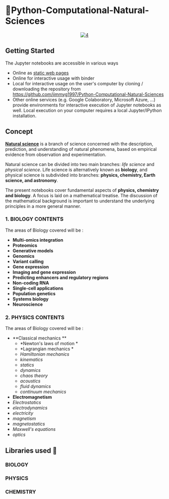 # 🔬Python-Computational-Natural-Sciences
<center><a href="https://ibb.co/GsHvxMH"><img src="https://i.ibb.co/gv4MjW4/4.png" alt="4" border="0"></a></center>


## Getting Started
The Jupyter notebooks are accessible in various ways

* Online as [static web pages](https://nbviewer.jupyter.org)
* Online for interactive usage with binder
* Local for interactive usage on the user's computer by cloning / downloading the repository from https://github.com/jimmyg1997/Python-Computational-Natural-Sciences
* Other online services (e.g. Google Colaboratory, Microsoft Azure, ...) provide environments for interactive execution of Jupyter notebooks as well. Local execution on your computer requires a local Jupyter/IPython installation. 


## Concept

[**Natural science**](https://www.wikiwand.com/en/Natural_science) is a branch of science concerned with the description, prediction, and understanding of natural phenomena, based on empirical evidence from observation and experimentation.  

Natural science can be divided into two main branches: *life science* and *physical science*. Life science is alternatively known as **biology**, and physical science is subdivided into branches: **physics, chemistry, Earth science, and astronomy**.

The present notebooks cover fundamental aspects of **physics, chemistry and biology**. A focus is laid on a mathematical treatise. The discussion of the mathematical background is important to understand the underlying principles in a more general manner.

### 1. BIOLOGY CONTENTS

The areas of Biology covered will be :

* **Multi-omics integration**
* **Proteomics**
* **Generative models**
* **Genomics**
* **Variant calling**
* **Gene expression**
* **Imaging and gene expression**
* **Predicting enhancers and regulatory regions**
* **Non-coding RNA**
* **Single-cell applications**
* **Population genetics**
* **Systems biology**
* **Neuroscience**


### 2. PHYSICS CONTENTS

The areas of Biology covered will be :
* **Classical mechanics **
  * *Newton's laws of motion *
  * *Lagrangian mechanics *
  * *Hamiltonian mechanics* 
  * *kinematics*
  * *statics* 
  * *dynamics* 
  * *chaos theory* 
  * *acoustics* 
  * *fluid dynamics*
  * *continuum mechanics*
* **Electromagnetism**
 * *Electrostatics*
 * *electrodynamics*
 * *electricity*
 * *magnetism*
 * *magnetostatics*
 * *Maxwell's equations*
 * *optics*



## Libraries used 🚧
### BIOLOGY
### PHYSICS
### CHEMISTRY


